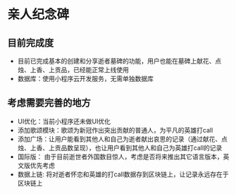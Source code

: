 # 亲人纪念碑

## 目前完成度
- 目前已完成基本的创建和分享逝者墓碑的功能，用户也能在墓碑上献花、点烛、上香、上贡品，已经能正常上线使用
- 数据库：使用小程序云开发服务，无需单独数据库
  
## 考虑需要完善的地方
- UI优化：当前小程序还未做UI优化
- 添加歌颂模块：歌颂为新冠作出突出贡献的普通人，为平凡的英雄打call
- 添加广场：让用户能看到其他人和自己为逝者献出哀思的记录（通过献花、点烛、上香、上贡品数呈现），也让用户看到其他人和自己为英雄打call的记录
- 国际版： 由于目前逝世者外国数目惊人，考虑是否将来推出其它语言版本，英文版优先考虑
- 数据上链: 将对逝者怀恋和英雄的打call数据存到区块链上，让记录永远存在于区块链上

